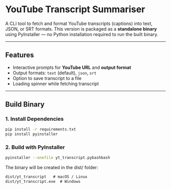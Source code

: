 # YouTube Transcript Summariser

A CLI tool to fetch and format YouTube transcripts (captions) into text, JSON, or SRT formats.
This version is packaged as a **standalone binary** using PyInstaller — no Python installation required to run the built binary.

---

## Features

- Interactive prompts for **YouTube URL** and **output format**
- Output formats: `text` (default), `json`, `srt`
- Option to save transcript to a file
- Loading spinner while fetching transcript

---

## Build Binary

### 1. Install Dependencies

```bash
pip install -r requirements.txt
pip install pyinstaller
```

### 2. Build with PyInstaller

```bash
pyinstaller --onefile yt_transcript.pybashbash
```

The binary will be created in the dist/ folder:

```txt
dist/yt_transcript   # macOS / Linux
dist/yt_transcript.exe  # Windows
```
